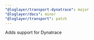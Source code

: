 ```yaml
---
"@loglayer/transport-dynatrace": major
"@loglayer/docs": minor
"@loglayer/transport": patch
---
```


Adds support for Dynatrace
